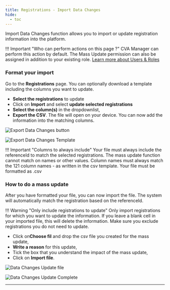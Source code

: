 ```yaml
---
title: Registrations - Import Data Changes
hide:
  - toc
---
```


Import Data Changes function allows you to import or update registration information into the platform.

!!! Important "Who can perform actions on this page ?"
    CVA Manager can perform this action by default. The Mass Update permission can also be assigned in addition to your existing role.
    [Learn more about Users & Roles](../users/users-roles-page.md)

### Format your import

Go to the **Registrations** page. You can optionally download a template including the columns you want to update.

- **Select the registrations** to update
- Click on **Import** and select **update selected registrations**
- **Select the column(s)** in the dropdownlist,
- **Export the CSV**. The file will open on your device. You can now add the information into the matching columns.

![Export Data Changes button](../assets/img/MassUpdateButton.png)

![Export Data Changes Template](../assets/img/MassUpdateWindow.png)

!!! Important "Columns to always include"
    Your file must always include the referenceId to match the selected registrations. The mass update function cannot match on names or other values.
    Column names must always match the 121 column names - as written in the csv template.
    Your file must be formatted as .csv


### How to do a mass update

After you have formatted your file, you can now import the file. The system will automatically match the registration based on the referenceId.

!!! Warning "Only include registrations to update"
    Only import registrations for which you want to update the information. If you leave a blank cell in your imported file, this will delete the information. Make sure you exclude registrations you do not need to update.

- Click on**Choose fil** and drop the csv file you created for the mass update,
- **Write a reason** for this update,
- Tick the box that you understand the impact of the mass update,
- Click on **Import file**.

![Data Changes Update file](../assets/img/MassUpdateImportFile.png)

![Data Changes Update Complete](../assets/img/MassUpdateDone.png)

---

